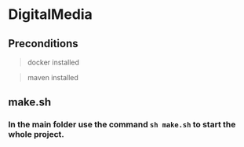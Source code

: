 # DigitalMedia

## Preconditions

 > docker installed

 > maven installed

## make.sh

### In the main folder use the command `sh make.sh` to start the whole project.
